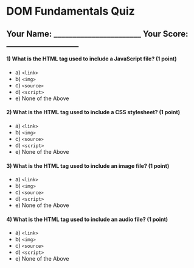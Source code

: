 # DOM Fundamentals Quiz

## Your Name: _______________________ Your Score: ___________________


#### 1) What is the HTML tag used to include a JavaScript file? (1 point)

* a) `<link>`
* b) `<img>`
* c) `<source>`
* d) `<script>`
* e) None of the Above

#### 2) What is the HTML tag used to include a CSS stylesheet? (1 point)

* a) `<link>`
* b) `<img>`
* c) `<source>`
* d) `<script>`
* e) None of the Above

#### 3) What is the HTML tag used to include an image file? (1 point)

* a) `<link>`
* b) `<img>`
* c) `<source>`
* d) `<script>`
* e) None of the Above

#### 4) What is the HTML tag used to include an audio file? (1 point)

* a) `<link>`
* b) `<img>`
* c) `<source>`
* d) `<script>`
* e) None of the Above

